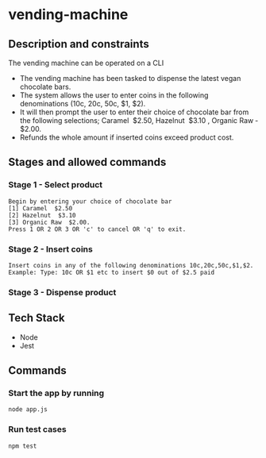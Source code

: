 # vending-machine

## Description and constraints 
The vending machine can be operated on a CLI
- The vending machine has been tasked to dispense the latest vegan chocolate bars. 
- The system allows the user to enter coins in the following denominations (10c, 20c, 50c, $1, $2). 
- It will then prompt the user to enter their choice of chocolate bar from the following selections; Caramel ­ $2.50, Hazelnut ­ $3.10 , Organic Raw ­ $2.00.
- Refunds the whole amount if inserted coins exceed product cost.

## Stages and allowed commands
### Stage 1 - Select product
```
Begin by entering your choice of chocolate bar 
[1] Caramel ­ $2.50 
[2] Hazelnut ­ $3.10 
[3] Organic Raw ­ $2.00. 
Press 1 OR 2 OR 3 OR 'c' to cancel OR 'q' to exit.
```
### Stage 2 - Insert coins
```
Insert coins in any of the following denominations 10c,20c,50c,$1,$2. Example: Type: 10c OR $1 etc to insert $0 out of $2.5 paid
```
### Stage 3 - Dispense product

## Tech Stack
- Node
- Jest

## Commands
### Start the app by running
`node app.js`

### Run test cases
`npm test`
